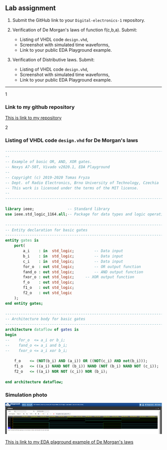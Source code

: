 ## Lab assignment

1. Submit the GitHub link to your `Digital-electronics-1` repository.

2. Verification of De Morgan's laws of function f(c,b,a). Submit:
    * Listing of VHDL code `design.vhd`,
    * Screenshot with simulated time waveforms,
    * Link to your public EDA Playground example.

3. Verification of Distributive laws. Submit:
    * Listing of VHDL code `design.vhd`,
    * Screenshot with simulated time waveforms,
    * Link to your public EDA Playground example.

------------------------------------------------------------------------

1

### Link to my github repository

[This is link to my repository](https://github.com/xfrolk03/Digital-electronics-1-2021)

2

### Listing of VHDL code `design.vhd` for De Morgan's laws 

```vhdl
------------------------------------------------------------------------
--
-- Example of basic OR, AND, XOR gates.
-- Nexys A7-50T, Vivado v2020.1, EDA Playground
--
-- Copyright (c) 2019-2020 Tomas Fryza
-- Dept. of Radio Electronics, Brno University of Technology, Czechia
-- This work is licensed under the terms of the MIT license.
--
------------------------------------------------------------------------

library ieee;               -- Standard library
use ieee.std_logic_1164.all;-- Package for data types and logic operations

------------------------------------------------------------------------
-- Entity declaration for basic gates
------------------------------------------------------------------------
entity gates is
    port(
        a_i    : in  std_logic;         -- Data input
        b_i    : in  std_logic;         -- Data input
        c_i    : in  std_logic;         -- Data input
        for_o  : out std_logic;         -- OR output function
        fand_o : out std_logic;         -- AND output function
        fxor_o : out std_logic;		-- XOR output function
        f_o    : out std_logic;
        f1_o   : out std_logic;
        f2_o   : out std_logic
    );
end entity gates;

------------------------------------------------------------------------
-- Architecture body for basic gates
------------------------------------------------------------------------
architecture dataflow of gates is
begin
--    for_o  <= a_i or b_i;
--    fand_o <= a_i and b_i;
--    fxor_o <= a_i xor b_i;
    
    f_o    <= (NOT(b_i) AND (a_i)) OR ((NOT(c_i) AND not(b_i)));
    f1_o   <= ((a_i) NAND NOT (b_i)) NAND (NOT (b_i) NAND NOT (c_i));
    f2_o   <= ((a_i) NOR NOT (c_i)) NOR (b_i);
    
end architecture dataflow;
```

### Simulation photo

![photo_of_simulation](01.png)

[This is link to my EDA plaground example of De Morgan's laws](https://www.edaplayground.com/x/eDBZ)
